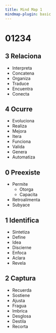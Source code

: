 ```yaml
---
title: Mind Map 1
mindmap-plugin: basic
---
```


# 01234

## 3 Relaciona
- Interpreta
- Concatena
- Organiza
- Traduce
- Encuentra
- Conecta

## 4 Ocurre
- Evoluciona
- Realiza
- Mejora
- Itera
- Funciona
- Valida
- Genera
- Automatiza

## 0 Preexiste
- Permite
    - Otorga
    - Capacita
- Retroalimenta
- Subyace

## 1 Identifica
- Sintetiza
- Define
- Idea
- Discierne
- Enfoca
- Aclara
- Revela

## 2 Captura
- Recuerda
- Sostiene
- Ajusta
- Fragua
- Imbrica
- Desglosa
- Destila
- Recorta
